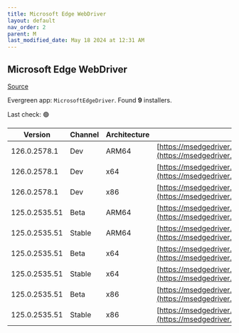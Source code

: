 ```yaml
---
title: Microsoft Edge WebDriver
layout: default
nav_order: 2
parent: M
last_modified_date: May 18 2024 at 12:31 AM
---
```


## Microsoft Edge WebDriver

[Source](https://www.microsoft.com/edge)

Evergreen app: `MicrosoftEdgeDriver`. Found **9** installers.

Last check: 🟢

| Version       | Channel | Architecture | URI                                                                                                                                            |
| ------------- | ------- | ------------ | ---------------------------------------------------------------------------------------------------------------------------------------------- |
| 126.0.2578.1  | Dev     | ARM64        | [https://msedgedriver.azureedge.net/126.0.2578.1/edgedriver_arm64.zip](https://msedgedriver.azureedge.net/126.0.2578.1/edgedriver_arm64.zip)   |
| 126.0.2578.1  | Dev     | x64          | [https://msedgedriver.azureedge.net/126.0.2578.1/edgedriver_win64.zip](https://msedgedriver.azureedge.net/126.0.2578.1/edgedriver_win64.zip)   |
| 126.0.2578.1  | Dev     | x86          | [https://msedgedriver.azureedge.net/126.0.2578.1/edgedriver_win32.zip](https://msedgedriver.azureedge.net/126.0.2578.1/edgedriver_win32.zip)   |
| 125.0.2535.51 | Beta    | ARM64        | [https://msedgedriver.azureedge.net/125.0.2535.51/edgedriver_arm64.zip](https://msedgedriver.azureedge.net/125.0.2535.51/edgedriver_arm64.zip) |
| 125.0.2535.51 | Stable  | ARM64        | [https://msedgedriver.azureedge.net/125.0.2535.51/edgedriver_arm64.zip](https://msedgedriver.azureedge.net/125.0.2535.51/edgedriver_arm64.zip) |
| 125.0.2535.51 | Beta    | x64          | [https://msedgedriver.azureedge.net/125.0.2535.51/edgedriver_win64.zip](https://msedgedriver.azureedge.net/125.0.2535.51/edgedriver_win64.zip) |
| 125.0.2535.51 | Stable  | x64          | [https://msedgedriver.azureedge.net/125.0.2535.51/edgedriver_win64.zip](https://msedgedriver.azureedge.net/125.0.2535.51/edgedriver_win64.zip) |
| 125.0.2535.51 | Beta    | x86          | [https://msedgedriver.azureedge.net/125.0.2535.51/edgedriver_win32.zip](https://msedgedriver.azureedge.net/125.0.2535.51/edgedriver_win32.zip) |
| 125.0.2535.51 | Stable  | x86          | [https://msedgedriver.azureedge.net/125.0.2535.51/edgedriver_win32.zip](https://msedgedriver.azureedge.net/125.0.2535.51/edgedriver_win32.zip) |
